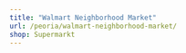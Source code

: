 ```yaml
---
title: "Walmart Neighborhood Market"
url: /peoria/walmart-neighborhood-market/
shop: Supermarkt
---
```

